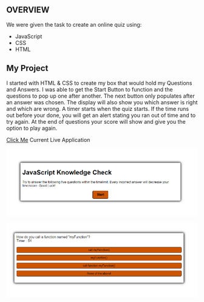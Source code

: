 ## OVERVIEW

We were given the task to create an online quiz using:
* JavaScript
* CSS
* HTML

## My Project
I started with HTML & CSS to create my box that would hold my Questions and Answers. I was able to 
get the Start Button to function and the questions to pop up one after another. The next button only 
populates after an answer was chosen. The display will also show you which answer is right and which 
are wrong. A timer starts when the quiz starts. If the time runs out before your done, you will get an 
alert stating you ran out of time and to try again. At the end of questions your score will show and 
give you the option to play again. 

[Click Me](https://theetrebor04.github.io/knowledge-check-quiz/.) Current Live Application

![Screenshot](./assets/images/capture1.png)

![Screenshot](./assets/images/capture2.png)